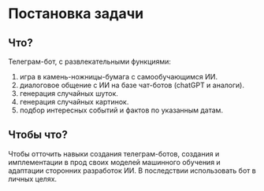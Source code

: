# Постановка задачи
## Что?
Телеграм-бот, с развлекательными функциями:
1. игра в камень-ножницы-бумага с самообучающимся ИИ.
2. диалоговое общение с ИИ на базе чат-ботов (chatGPT и аналоги).
3. генерация случайных шуток.
4. генерация случайных картинок.
5. подбор интересных событий и фактов по указанным датам.

## Чтобы что?
Чтобы отточить навыки создания телеграм-ботов, создания и имплементации в прод своих моделей машинного обучения и
адаптации сторонних разработок ИИ.
В последствии использовать бот в личных целях.

